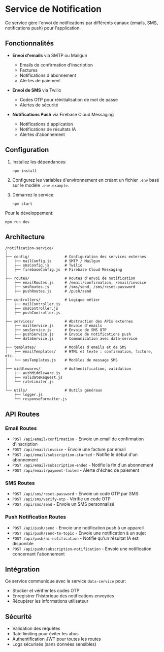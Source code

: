 # Service de Notification

Ce service gère l'envoi de notifications par différents canaux (emails, SMS, notifications push) pour l'application.

## Fonctionnalités

- **Envoi d'emails** via SMTP ou Mailgun
  - Emails de confirmation d'inscription
  - Factures
  - Notifications d'abonnement
  - Alertes de paiement

- **Envoi de SMS** via Twilio
  - Codes OTP pour réinitialisation de mot de passe
  - Alertes de sécurité

- **Notifications Push** via Firebase Cloud Messaging
  - Notifications d'application
  - Notifications de résultats IA
  - Alertes d'abonnement

## Configuration

1. Installez les dépendances:
   ```
   npm install
   ```

2. Configurez les variables d'environnement en créant un fichier `.env` basé sur le modèle `.env.example`.

3. Démarrez le service:
   ```
   npm start
   ```

Pour le développement:
   ```
   npm run dev
   ```

## Architecture

```
/notification-service/
│
├── config/                # Configuration des services externes
│   ├── mailConfig.js      # SMTP / Mailgun
│   ├── smsConfig.js       # Twilio
│   ├── firebaseConfig.js  # Firebase Cloud Messaging
│
├── routes/                # Routes d'envoi de notification
│   ├── emailRoutes.js     # /email/confirmation, /email/invoice
│   ├── smsRoutes.js       # /sms/send, /sms/reset-password
│   ├── pushRoutes.js      # /push/send
│
├── controllers/           # Logique métier
│   ├── mailController.js
│   ├── smsController.js
│   ├── pushController.js
│
├── services/              # Abstraction des APIs externes
│   ├── mailService.js     # Envoie d'emails
│   ├── smsService.js      # Envoie de SMS OTP
│   ├── pushService.js     # Envoie de notifications push
│   └── dataService.js     # Communication avec data-service
│
├── templates/             # Modèles d'emails et de SMS
│   ├── emailTemplates/    # HTML et texte : confirmation, facture, etc.
│   └── smsTemplates.js    # Modèles de message SMS
│
├── middlewares/           # Authentification, validation
│   ├── authMiddleware.js
│   ├── validateRequest.js
│   └── rateLimiter.js
│
└── utils/                 # Outils généraux
    ├── logger.js
    └── responseFormatter.js
```

## API Routes

### Email Routes

- `POST /api/email/confirmation` - Envoie un email de confirmation d'inscription
- `POST /api/email/invoice` - Envoie une facture par email
- `POST /api/email/subscription-started` - Notifie le début d'un abonnement
- `POST /api/email/subscription-ended` - Notifie la fin d'un abonnement
- `POST /api/email/payment-failed` - Alerte d'échec de paiement

### SMS Routes

- `POST /api/sms/reset-password` - Envoie un code OTP par SMS
- `POST /api/sms/verify-otp` - Vérifie un code OTP
- `POST /api/sms/send` - Envoie un SMS personnalisé

### Push Notification Routes

- `POST /api/push/send` - Envoie une notification push à un appareil
- `POST /api/push/send-to-topic` - Envoie une notification à un sujet
- `POST /api/push/ai-notification` - Notifie qu'un résultat IA est disponible
- `POST /api/push/subscription-notification` - Envoie une notification concernant l'abonnement

## Intégration

Ce service communique avec le service `data-service` pour:
- Stocker et vérifier les codes OTP
- Enregistrer l'historique des notifications envoyées 
- Récupérer les informations utilisateur

## Sécurité

- Validation des requêtes
- Rate limiting pour éviter les abus
- Authentification JWT pour toutes les routes
- Logs sécurisés (sans données sensibles)